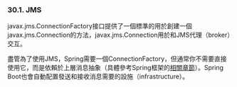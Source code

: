 ### 30.1. JMS

javax.jms.ConnectionFactory接口提供了一個標準的用於創建一個javax.jms.Connection的方法，javax.jms.Connection用於和JMS代理（broker）交互。

盡管為了使用JMS，Spring需要一個ConnectionFactory，但通常你不需要直接使用它，而是依賴於上層消息抽象（具體參考Spring框架的[相關章節](http://docs.spring.io/spring/docs/4.1.4.RELEASE/spring-framework-reference/htmlsingle/#jms)）。Spring Boot也會自動配置發送和接收消息需要的設施（infrastructure）。
